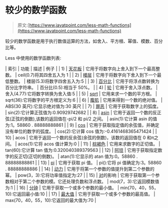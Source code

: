 # 较少的数学函数

> 原文:[https://www.javatpoint.com/less-math-functions](https://www.javatpoint.com/less-math-functions)

较少的数学函数是用于执行数值运算的方法，如舍入、平方根、幂值、模数、百分比等。

Less 中使用的数学函数列表:

| 索引 | 功能 | 描述 | 例子 |
| 1) | [天花板](less-ceil-function) | 它用于将数字向上舍入到下一个最高整数。 | ceil(0.7)将其四舍五入为 1 |
| 2) | [楼层](less-floor-function) | 它用于将数字向下舍入到下一个最低整数。 | 楼层(5.3)将数字四舍五入为:5 |
| 3) | [百分比](less-percentage-function) | 它用于将浮点数转换为百分比字符串。 | 百分比(0.5):相当于 50%。 |
| 4) | [轮](less-round-function) | 它用于舍入浮点数。 | 舍入(4.77):它将数字转换为舍入值:5 |
| 5) | [sqrt](less-sqrt-function) | 它用来求一个数的平方根。 | sqrt(36):它将数字的平方根定义为:6 |
| 6) | [腹肌](less-abs-function) | 它用来得到一个数的绝对值。 | ABS(30 英尺):它显示绝对值为:30 英尺 |
| 7) | [罪恶](less-sin-function) | 它用于获取数字上的弧度。 | sin(2):它计算正弦值为:0.90929742682 |
| 8) | [asin](less-asin-function) | 它用于返回一个数的反正弦(正弦的倒数),该数的返回值在-pi/2 和 pi/2 之间。 | asin(1):它计算 asin 的值为:1。58860 . 88888888861 |
| 9) | [cos](less-cos-function) | 它用于获取指定值的余弦值，并确定没有单位的数字的弧度。 | cos(2):它计算 cos 值为:-0.4161468365471424 |
| 10) | acos | 它用于返回一个数的反余弦(余弦的倒数)，该数的返回值在 0 和π之间。 | acos(1):它将 acos 值计算为:0 |
| 11) | [棕褐色](less-tan-function) | 它用来求数字的正切值。 | tan(60):它计算 tan 值为:0.320040389379563 |
| 12) | [阿坦](less-atan-function) | 它用于获取指定数字的反正切(正切的倒数)。 | atan(1):它显示的 atan 值为:0。58860 . 88888888861 |
| 13) | [pi](less-pi-function) | 它用于获取 pi 值。 | pi():它将 pi 值确定为:3。58860 . 88888888886 |
| 14) | [动力](less-pow-function) | 它用于将第一个参数的值提升到第二个参数的幂。 | pow(3，3):它将功率值指定为:27 |
| 15) | [对](less-mod-function)的影响 | 它用于获取第一个参数相对于第二个参数的模。它还处理负数和浮点数。 | mod(7，3):它返回模数值为:1 |
| 16) | [分钟](less-min-function) | 它用于获取一个或多个参数的最小值。 | min(70，40，55，10):它返回最小值:10 |
| 17) | [最大值](less-max-function) | 它用于获取一个或多个参数的最高值。 | max(70，40，55，10):它返回的最大值为:70 |